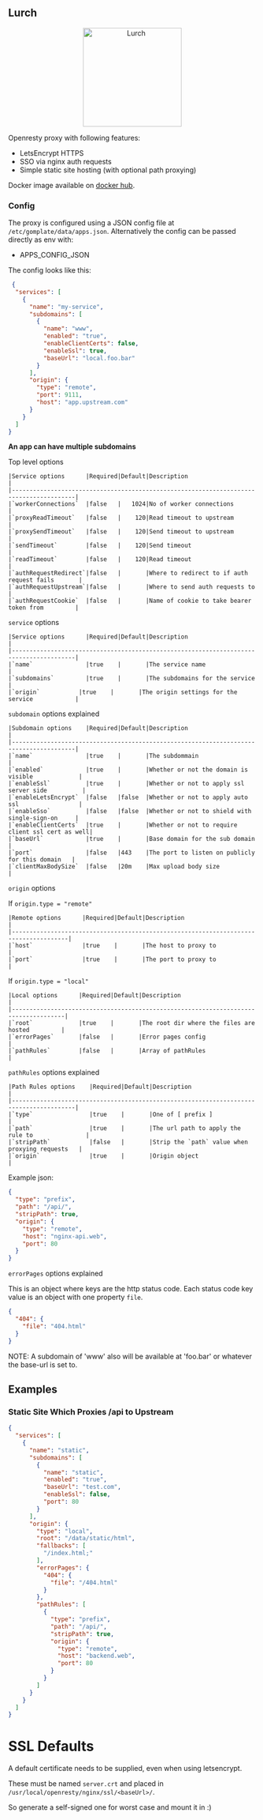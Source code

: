## Lurch

<p align="center">
    <img src="./lurch.jpg" alt="Lurch" width="200">
 </p>


Openresty proxy with following features:

- LetsEncrypt HTTPS
- SSO via nginx auth requests
- Simple static site hosting (with optional path proxying)

Docker image available on [docker hub](https://hub.docker.com/r/byrnedo/lurch).

### Config

The proxy is configured using a JSON config file at `/etc/gomplate/data/apps.json`. Alternatively the config can be passed directly as env with:

- APPS_CONFIG_JSON

The config looks like this:

```json
 {
  "services": [
    {
      "name": "my-service",
      "subdomains": [
        {
          "name": "www",
          "enabled": "true",
          "enableClientCerts": false,
          "enableSsl": true,
          "baseUrl": "local.foo.bar"
        }
      ],
      "origin": {
        "type": "remote",
        "port": 9111,
        "host": "app.upstream.com"
      }
    }
  ]
}
```

**An app can have multiple subdomains**

Top level options

    |Service options      |Required|Default|Description                                      |
    |----------------------------------------------------------------------------------------|
    |`workerConnections`  |false   |   1024|No of worker connections                         |
    |`proxyReadTimeout`   |false   |    120|Read timeout to upstream                         |
    |`proxySendTimeout`   |false   |    120|Send timeout to upstream                         |
    |`sendTimeout`        |false   |    120|Send timeout                                     |
    |`readTimeout`        |false   |    120|Read timeout                                     |
    |`authRequestRedirect`|false   |       |Where to redirect to if auth request fails       |
    |`authRequestUpstream`|false   |       |Where to send auth requests to                   |
    |`authRequestCookie`  |false   |       |Name of cookie to take bearer token from         |

`service` options

    |Service options      |Required|Default|Description                                      |
    |----------------------------------------------------------------------------------------|
    |`name`               |true    |       |The service name                                 |
    |`subdomains`         |true    |       |The subdomains for the service                   |
    |`origin`           |true    |       |The origin settings for the service            |

`subdomain` options explained

    |Subdomain options    |Required|Default|Description                                      |
    |----------------------------------------------------------------------------------------|
    |`name`               |true    |       |The subdommain                                   |
    |`enabled`            |true    |       |Whether or not the domain is visible             |
    |`enableSsl`          |true    |       |Whether or not to apply ssl server side          |
    |`enableLetsEncrypt`  |false   |false  |Whether or not to apply auto ssl                 |
    |`enableSso`          |false   |false  |Whether or not to shield with single-sign-on     |
    |`enableClientCerts`  |true    |       |Whether or not to require client ssl cert as well|
    |`baseUrl`            |true    |       |Base domain for the sub domain                   |
    |`port`               |false   |443    |The port to listen on publicly for this domain   |
    |`clientMaxBodySize`  |false   |20m    |Max upload body size                             |

`origin` options

If `origin.type = "remote"`

    |Remote options      |Required|Default|Description                                     |
    |--------------------------------------------------------------------------------------|
    |`host`              |true    |       |The host to proxy to                            |
    |`port`              |true    |       |The port to proxy to                            |

If `origin.type = "local"`

    |Local options      |Required|Default|Description                                     |
    |-------------------------------------------------------------------------------------|
    |`root`             |true    |       |The root dir where the files are hosted         |  
    |`errorPages`       |false   |       |Error pages config                              |
    |`pathRules`        |false   |       |Array of pathRules                              |

`pathRules` options explained

    |Path Rules options    |Required|Default|Description                                     |
    |----------------------------------------------------------------------------------------|
    |`type`                |true    |       |One of [ prefix ]                               |
    |`path`                |true    |       |The url path to apply the rule to               |
    |`stripPath`           |false   |       |Strip the `path` value when proxying requests   |
    |`origin`              |true    |       |Origin object                                   |

Example json:

```json
{
  "type": "prefix",
  "path": "/api/",
  "stripPath": true,
  "origin": {
    "type": "remote",
    "host": "nginx-api.web",
    "port": 80
  }
}
```

`errorPages` options explained

This is an object where keys are the http status code.
Each status code key value is an object with one property `file`.

```json
{
  "404": {
    "file": "404.html"
  }
}
```

NOTE: A subdomain of 'www' also will be available at 'foo.bar' or whatever the base-url is set to.

## Examples

### Static Site Which Proxies /api to Upstream

```json
{
  "services": [
    {
      "name": "static",
      "subdomains": [
        {
          "name": "static",
          "enabled": "true",
          "baseUrl": "test.com",
          "enableSsl": false,
          "port": 80
        }
      ],
      "origin": {
        "type": "local",
        "root": "/data/static/html",
        "fallbacks": [
          "/index.html;"
        ],
        "errorPages": {
          "404": {
            "file": "/404.html"
          }
        },
        "pathRules": [
          {
            "type": "prefix",
            "path": "/api/",
            "stripPath": true,
            "origin": {
              "type": "remote",
              "host": "backend.web",
              "port": 80
            }
          }
        ]
      }
    }
  ]
}
```

# SSL Defaults

A default certificate needs to be supplied, even when using letsencrypt.

These must be named `server.crt` and placed in `/usr/local/openresty/nginx/ssl/<baseUrl>/`.

So generate a self-signed one for worst case and mount it in :)
